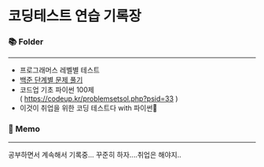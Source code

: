 # 코딩테스트 연습 기록장

###  📚 Folder
---
* 프로그래머스 레벨별 테스트
* <a href = https://www.acmicpc.net/step/3>백준 단계별 문제 풀기 </a>
* 코드업 기초 파이썬 100제 <br/>
  ( https://codeup.kr/problemsetsol.php?psid=33 )
* 이것이 취업을 위한 코딩 테스트다 with 파이썬🥇



### 📝 Memo
---
공부하면서 계속해서 기록중...
꾸준히 하자....취업은 해야지..
